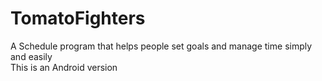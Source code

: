 # TomatoFighters
A Schedule program that helps people set goals and manage time simply and easily  
This is an Android version
